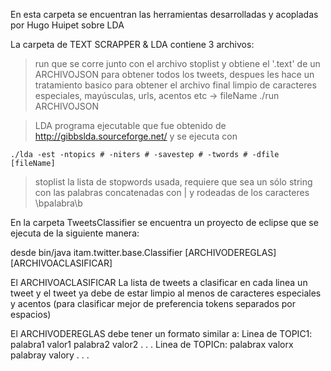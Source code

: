 En esta carpeta se encuentran las herramientas desarrolladas y acopladas por Hugo Huipet sobre LDA

La carpeta de TEXT SCRAPPER & LDA contiene 3 archivos:

>run que se corre junto con el archivo stoplist y obtiene el '.text' de un ARCHIVOJSON para obtener todos los tweets, despues les hace un tratamiento basico para obtener el archivo final limpio de caracteres especiales, mayúsculas, urls, acentos etc -> fileName
	./run ARCHIVOJSON

>LDA programa ejecutable que fue obtenido de http://gibbslda.sourceforge.net/ y se ejecuta con

	./lda -est -ntopics # -niters # -savestep # -twords # -dfile [fileName]

>stoplist la lista de stopwords usada, requiere que sea un sólo string con las palabras concatenadas con | y rodeadas de los caracteres \bpalabra\b


En la carpeta TweetsClassifier se encuentra un proyecto de eclipse que se ejecuta de la siguiente manera: 


desde bin/java itam.twitter.base.Classifier [ARCHIVODEREGLAS] [ARCHIVOACLASIFICAR]

El ARCHIVOACLASIFICAR 
La lista de tweets a clasificar en cada linea un tweet y el tweet ya debe de estar limpio al menos de caracteres especiales y acentos (para clasificar mejor de preferencia tokens separados por espacios)

El ARCHIVODEREGLAS debe tener un formato similar a:
Linea de TOPIC1:
palabra1 valor1
palabra2 valor2
.
.
.
Linea de TOPICn:
palabrax valorx
palabray valory
.
.
.



